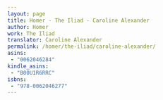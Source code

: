 ```yaml
---
layout: page
title: Homer - The Iliad - Caroline Alexander
author: Homer
work: The Iliad
translator: Caroline Alexander
permalink: /homer/the-iliad/caroline-alexander/
asins:
 - "0062046284"
kindle_asins:
 - "B00U1R6RRC"
isbns:
 - "978-0062046277"
---
```


